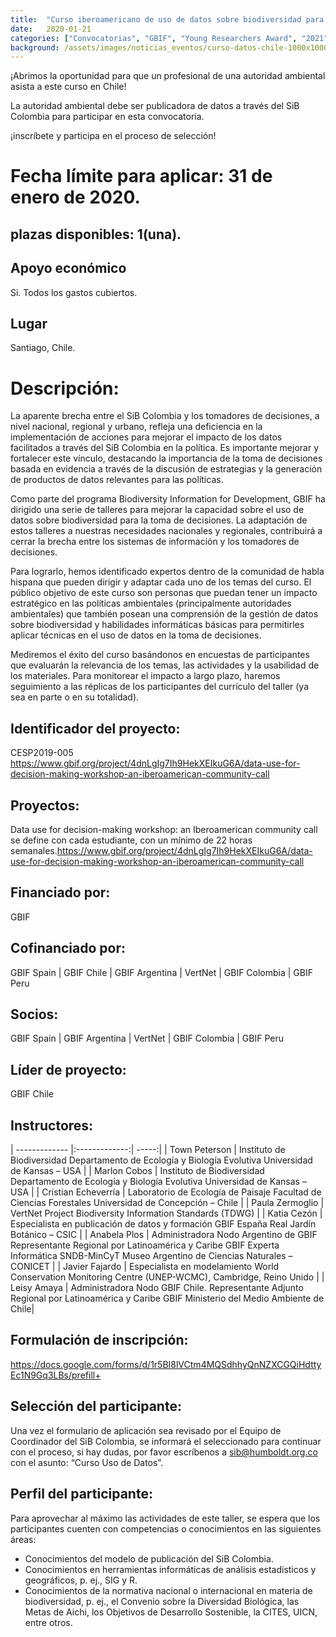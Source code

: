 ```yaml
---
title:  "Curso iberoamericano de uso de datos sobre biodiversidad para la toma de decisiones"
date:   2020-01-21
categories: ["Convocatorias", "GBIF", "Young Researchers Award", "2021"]
background: /assets/images/noticias_eventos/curso-datos-chile-1000x1000.jpg
---
```


¡Abrimos la oportunidad para que un profesional de una autoridad ambiental asista a este curso en Chile!

La autoridad ambiental debe ser publicadora de datos a través del SiB Colombia para participar en esta convocatoria.

¡inscríbete y participa en el proceso de selección!

# Fecha límite para aplicar: 31 de enero de 2020.
## plazas disponibles: 1(una).
## Apoyo económico
Si. Todos los gastos cubiertos.
## Lugar
Santiago, Chile.

# Descripción:
La aparente brecha entre el SiB Colombia y los tomadores de decisiones, a nivel nacional, regional y urbano, refleja una deficiencia en la implementación de acciones para mejorar el impacto de los datos facilitados a través del SiB Colombia en la política. Es importante mejorar y fortalecer este vínculo, destacando la importancia de la toma de decisiones basada en evidencia a través de la discusión de estrategias y la generación de productos de datos relevantes para las políticas.

Como parte del programa Biodiversity Information for Development, GBIF ha dirigido una serie de talleres para mejorar la capacidad sobre el uso de datos sobre biodiversidad para la toma de decisiones. La adaptación de estos talleres a nuestras necesidades nacionales y regionales, contribuirá a cerrar la brecha entre los sistemas de información y los tomadores de decisiones.

Para lograrlo, hemos identificado expertos dentro de la comunidad de habla hispana que pueden dirigir y adaptar cada uno de los temas del curso. El público objetivo de este curso son personas que puedan tener un impacto estratégico en las políticas ambientales (principalmente autoridades ambientales) que también posean una comprensión de la gestión de datos sobre biodiversidad y habilidades informáticas básicas para permitirles aplicar técnicas en el  uso de datos en la toma de decisiones.

Mediremos el éxito del curso basándonos en encuestas de participantes que evaluarán la relevancia de los temas, las actividades y la usabilidad de los materiales. Para monitorear el impacto a largo plazo, haremos seguimiento a las réplicas de los participantes del currículo del taller (ya sea en parte o en su totalidad).

## Identificador del proyecto:

CESP2019-005
https://www.gbif.org/project/4dnLgIg7Ih9HekXEIkuG6A/data-use-for-decision-making-workshop-an-iberoamerican-community-call

## Proyectos:

Data use for decision-making workshop: an Iberoamerican community call
se define con cada estudiante, con un mínimo de 22 horas semanales.https://www.gbif.org/project/4dnLgIg7Ih9HekXEIkuG6A/data-use-for-decision-making-workshop-an-iberoamerican-community-call

## Financiado por:

GBIF

## Cofinanciado por:

GBIF Spain | GBIF Chile | GBIF Argentina | VertNet | GBIF Colombia | GBIF Peru

## Socios:

GBIF Spain | GBIF Argentina | VertNet | GBIF Colombia | GBIF Peru

## Líder de proyecto:

GBIF Chile

## Instructores:

| ------------- |:-------------:| -----:|
| Town Peterson | Instituto de Biodiversidad
Departamento de Ecología y Biología Evolutiva
Universidad de Kansas – USA | 
| Marlon Cobos | Instituto de Biodiversidad
Departamento de Ecología y Biología Evolutiva
Universidad de Kansas – USA | 
| Cristian Echeverría | Laboratorio de Ecología de Paisaje
Facultad de Ciencias Forestales
Universidad de Concepción – Chile | 
| Paula Zermoglio | VertNet Project
Biodiversity Information Standards (TDWG) | 
| Katia Cezón | Especialista en publicación de datos y formación
GBIF España
Real Jardín Botánico – CSIC | 
| Anabela Plos | Administradora Nodo Argentino de GBIF
Representante Regional por Latinoamérica y Caribe GBIF
Experta Informática SNDB-MinCyT
Museo Argentino de Ciencias Naturales – CONICET | 
| Javier Fajardo | Especialista en modelamiento
World Conservation Monitoring Centre (UNEP-WCMC), Cambridge, Reino Unido | 
| Leisy Amaya | Administradora Nodo GBIF Chile.
Representante Adjunto Regional por Latinoamérica y Caribe GBIF
Ministerio del Medio Ambiente de Chile| 

## Formulación de inscripción:
https://docs.google.com/forms/d/1r5BI8lVCtm4MQSdhhyQnNZXCGQiHdttyEc1N9Gq3LBs/prefill+

## Selección del participante:
Una vez el formulario de aplicación sea revisado por el Equipo de Coordinador del SiB Colombia, se informará el seleccionado para continuar con el proceso, si hay dudas, por favor escríbenos a sib@humboldt.org.co con el asunto: “Curso Uso de Datos”.

## Perfil del participante:
Para aprovechar al máximo las actividades de este taller, se espera que los participantes cuenten con competencias o conocimientos en las siguientes áreas:

- Conocimientos del modelo de publicación del SiB Colombia.
- Conocimientos en herramientas informáticas de análisis estadísticos y geográficos, p. ej., SIG y R.
- Conocimientos de la normativa nacional o internacional en materia de biodiversidad, p. ej., el Convenio sobre la Diversidad Biológica, las Metas de Aichi, los Objetivos de Desarrollo Sostenible, la CITES, UICN, entre otros.

